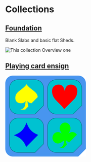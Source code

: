# Collections

## [Foundation](collections/_SlabShed_foundation/README)

Blank Slabs and basic flat Sheds.

![This collection Overview one](collections/_SlabShed_foundation/overview1.png)

## [Playing card ensign](collections/Slab_playingCardEnsign/README)

![This collection Overview one](collections/Slab_playingCardEnsign/overview1.png)